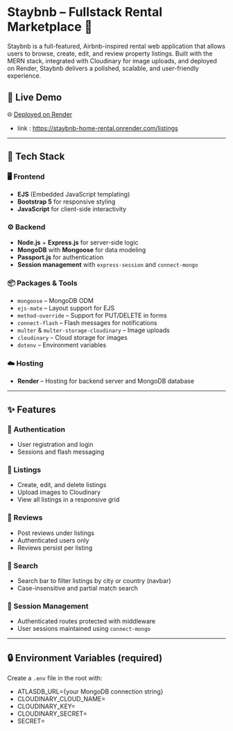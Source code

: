 # Staybnb – Fullstack Rental Marketplace 🏡

Staybnb is a full-featured, Airbnb-inspired rental web application that allows users to browse, create, edit, and review property listings. Built with the MERN stack, integrated with Cloudinary for image uploads, and deployed on Render, Staybnb delivers a polished, scalable, and user-friendly experience.

## 🚀 Live Demo
🌐 [Deployed on Render](https://staybnb-home-rental.onrender.com/listings)
- link : https://staybnb-home-rental.onrender.com/listings

---

## 🔧 Tech Stack

### 🖥️ Frontend
- **EJS** (Embedded JavaScript templating)
- **Bootstrap 5** for responsive styling
- **JavaScript** for client-side interactivity

### ⚙️ Backend
- **Node.js** + **Express.js** for server-side logic
- **MongoDB** with **Mongoose** for data modeling
- **Passport.js** for authentication
- **Session management** with `express-session` and `connect-mongo`

### 📦 Packages & Tools
- `mongoose` – MongoDB ODM
- `ejs-mate` – Layout support for EJS
- `method-override` – Support for PUT/DELETE in forms
- `connect-flash` – Flash messages for notifications
- `multer` & `multer-storage-cloudinary` – Image uploads
- `cloudinary` – Cloud storage for images
- `dotenv` – Environment variables

### ☁️ Hosting
- **Render** – Hosting for backend server and MongoDB database

---

## ✨ Features

### 👤 Authentication
- User registration and login
- Sessions and flash messaging

### 🏡 Listings
- Create, edit, and delete listings
- Upload images to Cloudinary
- View all listings in a responsive grid

### 💬 Reviews
- Post reviews under listings
- Authenticated users only
- Reviews persist per listing

### 🔎 Search
- Search bar to filter listings by city or country (navbar)
- Case-insensitive and partial match search

### 🔐 Session Management
- Authenticated routes protected with middleware
- User sessions maintained using `connect-mongo`

---

## 🔒 Environment Variables (required)

Create a `.env` file in the root with:

- ATLASDB_URL={your MongoDB connection string}
- CLOUDINARY_CLOUD_NAME=<your Cloudinary name>
- CLOUDINARY_KEY=<your Cloudinary key>
- CLOUDINARY_SECRET=<your Cloudinary secret>
- SECRET=<your session secret>

